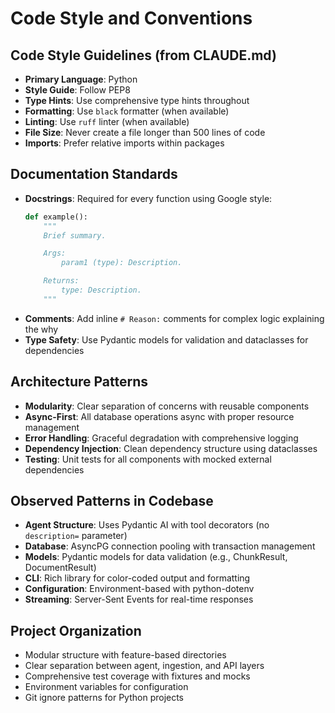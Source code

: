 # Code Style and Conventions

## Code Style Guidelines (from CLAUDE.md)
- **Primary Language**: Python
- **Style Guide**: Follow PEP8
- **Type Hints**: Use comprehensive type hints throughout
- **Formatting**: Use `black` formatter (when available)
- **Linting**: Use `ruff` linter (when available)
- **File Size**: Never create a file longer than 500 lines of code
- **Imports**: Prefer relative imports within packages

## Documentation Standards
- **Docstrings**: Required for every function using Google style:
  ```python
  def example():
      """
      Brief summary.

      Args:
          param1 (type): Description.

      Returns:
          type: Description.
      """
  ```
- **Comments**: Add inline `# Reason:` comments for complex logic explaining the why
- **Type Safety**: Use Pydantic models for validation and dataclasses for dependencies

## Architecture Patterns
- **Modularity**: Clear separation of concerns with reusable components
- **Async-First**: All database operations async with proper resource management
- **Error Handling**: Graceful degradation with comprehensive logging
- **Dependency Injection**: Clean dependency structure using dataclasses
- **Testing**: Unit tests for all components with mocked external dependencies

## Observed Patterns in Codebase
- **Agent Structure**: Uses Pydantic AI with tool decorators (no `description=` parameter)
- **Database**: AsyncPG connection pooling with transaction management
- **Models**: Pydantic models for data validation (e.g., ChunkResult, DocumentResult)
- **CLI**: Rich library for color-coded output and formatting
- **Configuration**: Environment-based with python-dotenv
- **Streaming**: Server-Sent Events for real-time responses

## Project Organization
- Modular structure with feature-based directories
- Clear separation between agent, ingestion, and API layers
- Comprehensive test coverage with fixtures and mocks
- Environment variables for configuration
- Git ignore patterns for Python projects
